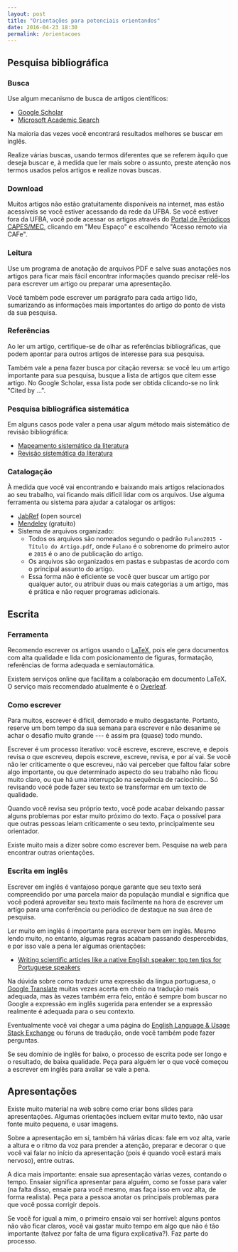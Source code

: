 ```yaml
---
layout: post
title: "Orientações para potenciais orientandos"
date: 2016-04-23 18:30
permalink: /orientacoes
---
```


## Pesquisa bibliográfica

### Busca

Use algum mecanismo de busca de artigos científicos:

- [Google Scholar](https://scholar.google.com/)
- [Microsoft Academic Search](https://academic.microsoft.com/)

Na maioria das vezes você encontrará resultados melhores se buscar em inglês.

Realize várias buscas, usando termos diferentes que se referem àquilo que deseja buscar e, à medida que ler mais sobre o assunto, preste atenção nos termos usados pelos artigos e realize novas buscas.

### Download

Muitos artigos não estão gratuitamente disponíveis na internet, mas estão acessíveis se você estiver acessando da rede da UFBA. Se você estiver fora da UFBA, você pode acessar os artigos através do [Portal de Periódicos CAPES/MEC](http://periodicos.capes.gov.br/), clicando em "Meu Espaço" e escolhendo "Acesso remoto via CAFe".

### Leitura

Use um programa de anotação de arquivos PDF e salve suas anotações nos artigos para ficar mais fácil encontrar informações quando precisar relê-los para escrever um artigo ou preparar uma apresentação.

Você também pode escrever um parágrafo para cada artigo lido, sumarizando as informações mais importantes do artigo do ponto de vista da sua pesquisa.

### Referências

Ao ler um artigo, certifique-se de olhar as referências bibliográficas, que podem apontar para outros artigos de interesse para sua pesquisa.

Também vale a pena fazer busca por citação reversa: se você leu um artigo importante para sua pesquisa, busque a lista de artigos que citem esse artigo. No Google Scholar, essa lista pode ser obtida clicando-se no link "Cited by ...".

### Pesquisa bibliográfica sistemática

Em alguns casos pode valer a pena usar algum método mais sistemático de revisão bibliográfica:

- [Mapeamento sistemático da literatura](http://www.bcs.org/upload/pdf/ewic_ea08_paper8.pdf)
- [Revisão sistemática da literatura](https://en.wikipedia.org/wiki/Systematic_review)

### Catalogação

À medida que você vai encontrando e baixando mais artigos relacionados ao seu trabalho, vai ficando mais difícil lidar com os arquivos. Use alguma ferramenta ou sistema para ajudar a catalogar os artigos:

- [JabRef](http://www.jabref.org/) (open source)
- [Mendeley](https://www.mendeley.com/) (gratuito)
- Sistema de arquivos organizado:
    + Todos os arquivos são nomeados segundo o padrão `Fulano2015 - Título do Artigo.pdf`, onde `Fulano` é o sobrenome do primeiro autor e `2015` é o ano de publicação do artigo.
    + Os arquivos são organizados em pastas e subpastas de acordo com o principal assunto do artigo.
    + Essa forma não é eficiente se você quer buscar um artigo por qualquer autor, ou atribuir duas ou mais categorias a um artigo, mas é prática e não requer programas adicionais.

## Escrita

### Ferramenta

Recomendo escrever os artigos usando o [LaTeX](https://www.latex-project.org/), pois ele gera documentos com alta qualidade e lida com posicionamento de figuras, formatação, referências de forma adequada e semiautomática.

Existem serviços online que facilitam a colaboração em documento LaTeX. O serviço mais recomendado atualmente é o [Overleaf](https://www.overleaf.com).

### Como escrever

Para muitos, escrever é difícil, demorado e muito desgastante. Portanto, reserve um bom tempo da sua semana para escrever e não desanime se achar o desafio muito grande --- é assim pra (quase) todo mundo.

Escrever é um processo iterativo: você escreve, escreve, escreve, e depois revisa o que escreveu, depois escreve, escreve, revisa, e por aí vai. Se você não ler criticamente o que escreveu, não vai perceber que faltou falar sobre algo importante, ou que determinado aspecto do seu trabalho não ficou muito claro, ou que há uma interrupção na sequência de raciocínio... Só revisando você pode fazer seu texto se transformar em um texto de qualidade.

Quando você revisa seu próprio texto, você pode acabar deixando passar alguns problemas por estar muito próximo do texto. Faça o possível para que outras pessoas leiam criticamente o seu texto, principalmente seu orientador.

Existe muito mais a dizer sobre como escrever bem. Pesquise na web para encontrar outras orientações.

### Escrita em inglês

Escrever em inglês é vantajoso porque garante que seu texto será compreendido por uma parcela maior da população mundial e significa que você poderá aproveitar seu texto mais facilmente na hora de escrever um artigo para uma conferência ou periódico de destaque na sua área de pesquisa.

Ler muito em inglês é importante para escrever bem em inglês. Mesmo lendo muito, no entanto, algumas regras acabam passando despercebidas, e por isso vale a pena ler algumas orientações:

- [Writing scientific articles like a native English speaker: top ten tips for Portuguese speakers](http://www.ncbi.nlm.nih.gov/pmc/articles/PMC3935133/)

Na dúvida sobre como traduzir uma expressão da língua portuguesa, o [Google Translate](https://translate.google.com/) muitas vezes acerta em cheio na tradução mais adequada, mas às vezes também erra feio, então é sempre bom buscar no Google a expressão em inglês sugerida para entender se a expressão realmente é adequada para o seu contexto.

Eventualmente você vai chegar a uma página do [English Language & Usage Stack Exchange](http://english.stackexchange.com/) ou fóruns de tradução, onde você também pode fazer perguntas.

Se seu domínio de inglês for baixo, o processo de escrita pode ser longo e o resultado, de baixa qualidade. Peça para alguém ler o que você começou a escrever em inglês para avaliar se vale a pena.

## Apresentações

Existe muito material na web sobre como criar bons slides para apresentações. Algumas orientações incluem evitar muito texto, não usar fonte muito pequena, e usar imagens.

Sobre a apresentação em si, também há várias dicas: fale em voz alta, varie a altura e o ritmo da voz para prender a atenção, preparar e decorar o que você vai falar no início da apresentação (pois é quando você estará mais nervoso), entre outras.

A dica mais importante: ensaie sua apresentação várias vezes, contando o tempo. Ensaiar significa apresentar para alguém, como se fosse para valer (na falta disso, ensaie para você mesmo, mas faça isso em voz alta, de forma realista). Peça para a pessoa anotar os principais problemas para que você possa corrigir depois.

Se você for igual a mim, o primeiro ensaio vai ser horrível: alguns pontos não vão ficar claros, você vai gastar muito tempo em algo que não é tão importante (talvez por falta de uma figura explicativa?). Faz parte do processo.